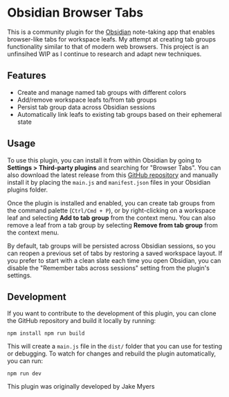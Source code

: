 # Obsidian Browser Tabs

This is a community plugin for the [Obsidian](https://obsidian.md/) note-taking app that enables browser-like tabs for workspace leafs. My attempt at creating tab groups functionality similar to that of modern web browsers. This project is an unfinsihed WIP as I continue to research and adapt new techniques.

## Features

-   Create and manage named tab groups with different colors
-   Add/remove workspace leafs to/from tab groups
-   Persist tab group data across Obsidian sessions
-   Automatically link leafs to existing tab groups based on their ephemeral state

## Usage

To use this plugin, you can install it from within Obsidian by going to **Settings > Third-party plugins** and searching for "Browser Tabs". You can also download the latest release from this [GitHub repository](https://github.com/myers-jacobandrew/obsidian-browser-tabs) and manually install it by placing the `main.js` and `manifest.json` files in your Obsidian plugins folder.

Once the plugin is installed and enabled, you can create tab groups from the command palette (`Ctrl/Cmd + P`), or by right-clicking on a workspace leaf and selecting **Add to tab group** from the context menu. You can also remove a leaf from a tab group by selecting **Remove from tab group** from the context menu.

By default, tab groups will be persisted across Obsidian sessions, so you can reopen a previous set of tabs by restoring a saved workspace layout. If you prefer to start with a clean slate each time you open Obsidian, you can disable the "Remember tabs across sessions" setting from the plugin's settings.

## Development

If you want to contribute to the development of this plugin, you can clone the GitHub repository and build it locally by running:

`npm install npm run build`

This will create a `main.js` file in the `dist/` folder that you can use for testing or debugging. To watch for changes and rebuild the plugin automatically, you can run:

`npm run dev`


This plugin was originally developed by Jake Myers
